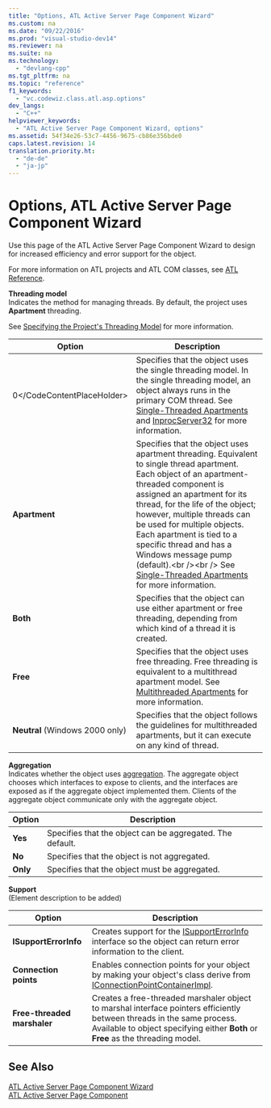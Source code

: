 ```yaml
---
title: "Options, ATL Active Server Page Component Wizard"
ms.custom: na
ms.date: "09/22/2016"
ms.prod: "visual-studio-dev14"
ms.reviewer: na
ms.suite: na
ms.technology: 
  - "devlang-cpp"
ms.tgt_pltfrm: na
ms.topic: "reference"
f1_keywords: 
  - "vc.codewiz.class.atl.asp.options"
dev_langs: 
  - "C++"
helpviewer_keywords: 
  - "ATL Active Server Page Component Wizard, options"
ms.assetid: 54f34e26-53c7-4456-9675-cb86e356bde0
caps.latest.revision: 14
translation.priority.ht: 
  - "de-de"
  - "ja-jp"
---
```

# Options, ATL Active Server Page Component Wizard
Use this page of the ATL Active Server Page Component Wizard to design for increased efficiency and error support for the object.  
  
 For more information on ATL projects and ATL COM classes, see [ATL Reference](../vs140/atl-com-desktop-components.md).  
  
 **Threading model**  
 Indicates the method for managing threads. By default, the project uses **Apartment** threading.  
  
 See [Specifying the Project's Threading Model](../vs140/specifying-the-threading-model-for-a-project--atl-.md) for more information.  
  
|Option|Description|  
|------------|-----------------|  
|<CodeContentPlaceHolder>0\</CodeContentPlaceHolder>|Specifies that the object uses the single threading model. In the single threading model, an object always runs in the primary COM thread. See [Single-Threaded Apartments](http://msdn.microsoft.com/library/windows/desktop/ms680112) and [InprocServer32](http://msdn.microsoft.com/library/windows/desktop/ms682390) for more information.|  
|**Apartment**|Specifies that the object uses apartment threading. Equivalent to single thread apartment. Each object of an apartment-threaded component is assigned an apartment for its thread, for the life of the object; however, multiple threads can be used for multiple objects. Each apartment is tied to a specific thread and has a Windows message pump (default).\<br />\<br /> See [Single-Threaded Apartments](http://msdn.microsoft.com/library/windows/desktop/ms680112) for more information.|  
|**Both**|Specifies that the object can use either apartment or free threading, depending from which kind of a thread it is created.|  
|**Free**|Specifies that the object uses free threading. Free threading is equivalent to a multithread apartment model. See [Multithreaded Apartments](http://msdn.microsoft.com/library/windows/desktop/ms693421) for more information.|  
|**Neutral** (Windows 2000 only)|Specifies that the object follows the guidelines for multithreaded apartments, but it can execute on any kind of thread.|  
  
 **Aggregation**  
 Indicates whether the object uses [aggregation](http://msdn.microsoft.com/library/windows/desktop/ms686558). The aggregate object chooses which interfaces to expose to clients, and the interfaces are exposed as if the aggregate object implemented them. Clients of the aggregate object communicate only with the aggregate object.  
  
|Option|Description|  
|------------|-----------------|  
|**Yes**|Specifies that the object can be aggregated. The default.|  
|**No**|Specifies that the object is not aggregated.|  
|**Only**|Specifies that the object must be aggregated.|  
  
 **Support**  
 (Element description to be added)  
  
|Option|Description|  
|------------|-----------------|  
|**ISupportErrorInfo**|Creates support for the [ISupportErrorInfo](../vs140/isupporterrorinfoimpl-class.md) interface so the object can return error information to the client.|  
|**Connection points**|Enables connection points for your object by making your object's class derive from [IConnectionPointContainerImpl](../vs140/iconnectionpointcontainerimpl-class.md).|  
|**Free-threaded marshaler**|Creates a free-threaded marshaler object to marshal interface pointers efficiently between threads in the same process. Available to object specifying either **Both** or **Free** as the threading model.|  
  
## See Also  
 [ATL Active Server Page Component Wizard](../vs140/atl-active-server-page-component-wizard.md)   
 [ATL Active Server Page Component](../vs140/adding-an-atl-active-server-page-component.md)